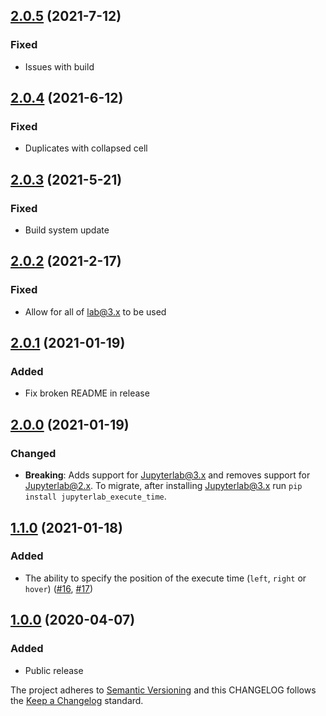 ## [2.0.5](https://github.com/deshaw/jupyterlab-execute-time/compare/v2.0.4...v2.0.5) (2021-7-12)

### Fixed

- Issues with build

## [2.0.4](https://github.com/deshaw/jupyterlab-execute-time/compare/v2.0.3...v2.0.4) (2021-6-12)

### Fixed

- Duplicates with collapsed cell

## [2.0.3](https://github.com/deshaw/jupyterlab-execute-time/compare/v2.0.2...v2.0.3) (2021-5-21)

### Fixed

- Build system update

## [2.0.2](https://github.com/deshaw/jupyterlab-execute-time/compare/v2.0.1...v2.0.2) (2021-2-17)

### Fixed

- Allow for all of lab@3.x to be used

## [2.0.1](https://github.com/deshaw/jupyterlab-execute-time/compare/v2.0.0...v2.0.1) (2021-01-19)

### Added

- Fix broken README in release

## [2.0.0](https://github.com/deshaw/jupyterlab-execute-time/compare/v1.1.0...v2.0.0) (2021-01-19)

### Changed

- **Breaking**: Adds support for Jupyterlab@3.x and removes support for Jupyterlab@2.x. To migrate, after installing Jupyterlab@3.x run `pip install jupyterlab_execute_time`.

## [1.1.0](https://github.com/deshaw/jupyterlab-execute-time/compare/v1.0.0...v1.1.0) (2021-01-18)

### Added

- The ability to specify the position of the execute time (`left`, `right` or `hover`) ([#16](https://github.com/deshaw/jupyterlab-execute-time/pull/16), [#17](https://github.com/deshaw/jupyterlab-execute-time/pull/17))

## [1.0.0](https://github.com/deshaw/jupyterlab-execute-time/compare/v1.0.0...v1.0.0) (2020-04-07)

### Added

- Public release

The project adheres to [Semantic Versioning](https://semver.org/spec/v2.0.0.html) and
this CHANGELOG follows the [Keep a Changelog](https://keepachangelog.com/en/1.0.0/) standard.
